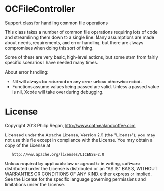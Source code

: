OCFileController
================

Support class for handling common file operations

This class takes a number of common file operations requiring lots of code and
 streamlining them down to a single line. Many assumptions are made about needs,
 requirements, and error handling, but there are always compromises when doing
 this sort of thing.

 Some of these are very basic, high-level actions, but some stem from fairly specific
 scenarios I have needed many times.

 About error handling:
 * Nil will always be returned on any error unless otherwise noted.
 * Functions assume values being passed are valid. Unless a passed value is nil, Xcode will take over during debugging.

 License
 =======

 Copyright 2013 Philip Regan, http://www.oatmealandcoffee.com

   Licensed under the Apache License, Version 2.0 (the "License");
   you may not use this file except in compliance with the License.
   You may obtain a copy of the License at

       http://www.apache.org/licenses/LICENSE-2.0

   Unless required by applicable law or agreed to in writing, software
   distributed under the License is distributed on an "AS IS" BASIS,
   WITHOUT WARRANTIES OR CONDITIONS OF ANY KIND, either express or implied.
   See the License for the specific language governing permissions and
   limitations under the License.